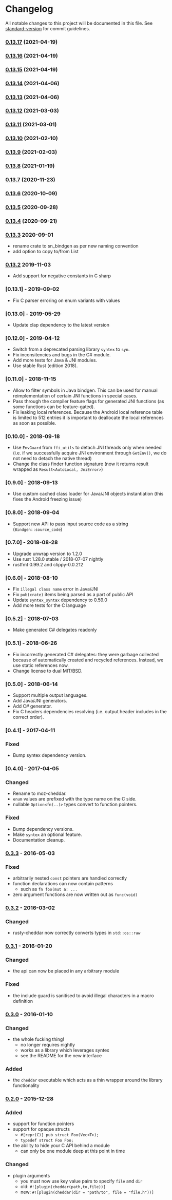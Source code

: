 # Changelog

All notable changes to this project will be documented in this file. See [standard-version](https://github.com/conventional-changelog/standard-version) for commit guidelines.

### [0.13.17](https://github.com/maidsafe/sn_bindgen/compare/v0.13.16...v0.13.17) (2021-04-19)

### [0.13.16](https://github.com/maidsafe/sn_bindgen/compare/v0.13.15...v0.13.16) (2021-04-19)

### [0.13.15](https://github.com/maidsafe/sn_bindgen/compare/v0.13.14...v0.13.15) (2021-04-19)

### [0.13.14](https://github.com/maidsafe/sn_bindgen/compare/v0.13.13...v0.13.14) (2021-04-06)

### [0.13.13](https://github.com/maidsafe/sn_bindgen/compare/v0.13.12...v0.13.13) (2021-04-06)

### [0.13.12](https://github.com/maidsafe/sn_bindgen/compare/v0.13.11...v0.13.12) (2021-03-03)

### [0.13.11](https://github.com/maidsafe/sn_bindgen/compare/v0.13.10...v0.13.11) (2021-03-01)

### [0.13.10](https://github.com/maidsafe/sn_bindgen/compare/v0.13.9...v0.13.10) (2021-02-10)

### [0.13.9](https://github.com/maidsafe/sn_bindgen/compare/v0.13.8...v0.13.9) (2021-02-03)

### [0.13.8](https://github.com/maidsafe/sn_bindgen/compare/v0.13.7...v0.13.8) (2021-01-19)

### [0.13.7](https://github.com/maidsafe/sn_bindgen/compare/v0.13.6...v0.13.7) (2020-11-23)

### [0.13.6](https://github.com/maidsafe/sn_bindgen/compare/v0.13.5...v0.13.6) (2020-10-09)

### [0.13.5](https://github.com/maidsafe/sn_bindgen/compare/v0.13.4...v0.13.5) (2020-09-28)

### [0.13.4](https://github.com/maidsafe/sn_bindgen/compare/v0.13.3...v0.13.4) (2020-09-21)

### [0.13.3](https://github.com/maidsafe/sn_bindgen/compare/v0.13.2...v0.13.3) 2020-09-01

* rename crate to sn_bindgen as per new naming convention
* add option to copy to/from List<string>

### [0.13.2](https://github.com/maidsafe/sn_bindgen/compare/v0.13.1...v0.13.2) 2019-11-03

* Add support for negative constants in C sharp

### [0.13.1] - 2019-09-02

* Fix C parser erroring on enum variants with values

### [0.13.0] - 2019-05-29

* Update clap dependency to the latest version

### [0.12.0] - 2019-04-12

* Switch from a deprecated parsing library `syntex` to `syn`.
* Fix inconsitencies and bugs in the C# module.
* Add more tests for Java & JNI modules.
* Use stable Rust (edition 2018).

### [0.11.0] - 2018-11-15

* Allow to filter symbols in Java bindgen. This can be used for manual reimplementation of
  certain JNI functions in special cases.
* Pass through the compiler feature flags for generated JNI functions (as some functions
  can be feature-gated).
* Fix leaking local references. Because the Android local reference table is limited to 512
  entries it is important to deallocate the local references as soon as possible.

### [0.10.0] - 2018-09-18

* Use `EnvGuard` from `ffi_utils` to detach JNI threads only when needed (i.e. if we
  successfully acquire JNI environment through `GetEnv()`, we do not need to detach the
  native thread)
* Change the class finder function signature (now it returns result wrapped
  as `Result<AutoLocal, JniError>`)

### [0.9.0] - 2018-09-13

* Use custom cached class loader for Java/JNI objects instantiation (this fixes the Android
  freezing issue)

### [0.8.0] - 2018-09-04

* Support new API to pass input source code as a string (`Bindgen::source_code`)

### [0.7.0] - 2018-08-28

* Upgrade unwrap version to 1.2.0
* Use rust 1.28.0 stable / 2018-07-07 nightly
* rustfmt 0.99.2 and clippy-0.0.212

### [0.6.0] - 2018-08-10

* Fix `illegal class name` error in Java/JNI
* Fix `pub(crate)` items being parsed as a part of public API
* Update `syntex_syntax` dependency to 0.59.0
* Add more tests for the C language

### [0.5.2] - 2018-07-03

* Make generated C# delegates readonly

### [0.5.1] - 2018-06-26

* Fix incorrectly generated C# delegates: they were garbage collected because of automatically
  created and recycled references. Instead, we use static references now.
* Change license to dual MIT/BSD.

### [0.5.0] - 2018-06-14

* Support multiple output languages.
* Add Java/JNI generators.
* Add C# generator.
* Fix C headers dependencies resolving (i.e. output header includes in the correct order).

### [0.4.1] - 2017-04-11

### Fixed

* Bump syntex dependency version.

### [0.4.0] - 2017-04-05

### Changed

* Rename to moz-cheddar.
* `enum` values are prefixed with the type name on the C side.
* nullable `Option<fn(..)>` types convert to function pointers.

### Fixed

* Bump dependency versions.
* Make `syntex` an optional feature.
* Documentation cleanup.

### [0.3.3] - 2016-05-03

### Fixed

* arbitrarily nested `const` pointers are handled correctly
* function declarations can now contain patterns
    - such as `fn foo(mut a: ...`
* zero argument functions are now written out as `func(void)`

### [0.3.2] - 2016-03-02

### Changed

* rusty-cheddar now correctly converts types in `std::os::raw`

### [0.3.1] - 2016-01-20

### Changed

* the api can now be placed in any arbitrary module

### Fixed

* the include guard is sanitised to avoid illegal characters in a macro definition


### [0.3.0] - 2016-01-10

### Changed

* the whole fucking thing!
    - no longer requires nightly
    - works as a library which leverages syntex
    - see the README for the new interface

### Added

* the `cheddar` executable which acts as a thin wrapper around the library functionality


### [0.2.0] - 2015-12-28

### Added

* support for function pointers
* support for opaque structs
    - `#[repr(C)] pub struct Foo(Vec<T>);`
    - `typedef struct Foo Foo;`
* the ability to hide your C API behind a module
    - can only be one module deep at this point in time

### Changed

* plugin arguments
    - you must now use key value pairs to specify `file` and `dir`
    - old: `#![plugin(cheddar(path,to,file))]`
    - new: `#![plugin(cheddar(dir = "path/to", file = "file.h"))]`

[master]: https://github.com/Sean1708/rusty-cheddar/compare/v0.3.3...HEAD
[0.3.3]: https://github.com/Sean1708/rusty-cheddar/compare/v0.3.2...v0.3.3
[0.3.2]: https://github.com/Sean1708/rusty-cheddar/compare/v0.3.1...v0.3.2
[0.3.1]: https://github.com/Sean1708/rusty-cheddar/compare/v0.3.0...v0.3.1
[0.3.0]: https://github.com/Sean1708/rusty-cheddar/compare/v0.2.0...v0.3.0
[0.2.0]: https://github.com/Sean1708/rusty-cheddar/compare/v0.1.0...v0.2.0
